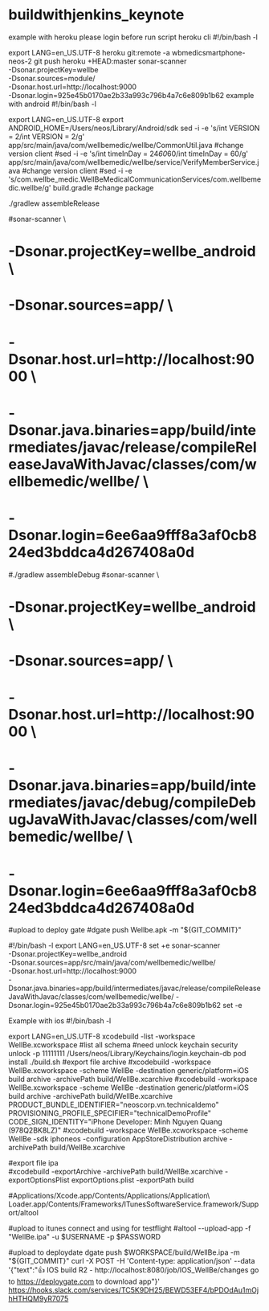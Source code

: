 # buildwithjenkins_keynote
example with heroku 
please login before run script heroku cli
#!/bin/bash -l

export LANG=en_US.UTF-8
heroku git:remote -a wbmedicsmartphone-neos-2
git push heroku +HEAD:master
sonar-scanner \
  -Dsonar.projectKey=wellbe \
  -Dsonar.sources=module/ \
  -Dsonar.host.url=http://localhost:9000 \
  -Dsonar.login=925e45b0170ae2b33a993c796b4a7c6e809b1b62
  example with android
  #!/bin/bash -l

export LANG=en_US.UTF-8
export ANDROID_HOME=/Users/neos/Library/Android/sdk
  sed -i -e 's/int VERSION = 2/int VERSION = 2/g' app/src/main/java/com/wellbemedic/wellbe/CommonUtil.java #change version client
  #sed -i -e 's/int timeInDay =  24*60*60/int timeInDay =  60/g' app/src/main/java/com/wellbemedic/wellbe/service/VerifyMemberService.java #change version client
  #sed -i -e 's/com.wellbe_medic.WellBeMedicalCommunicationServices/com.wellbemedic.wellbe/g' build.gradle #change package
  
  ./gradlew assembleRelease
  
  

  
  
#sonar-scanner \
#  -Dsonar.projectKey=wellbe_android \
#  -Dsonar.sources=app/ \
#  -Dsonar.host.url=http://localhost:9000 \
#  -Dsonar.java.binaries=app/build/intermediates/javac/release/compileReleaseJavaWithJavac/classes/com/wellbemedic/wellbe/ \
#  -Dsonar.login=6ee6aa9fff8a3af0cb824ed3bddca4d267408a0d
  
   #./gradlew assembleDebug
#sonar-scanner \
#  -Dsonar.projectKey=wellbe_android \
#  -Dsonar.sources=app/ \
#  -Dsonar.host.url=http://localhost:9000 \
#  -Dsonar.java.binaries=app/build/intermediates/javac/debug/compileDebugJavaWithJavac/classes/com/wellbemedic/wellbe/ \
#  -Dsonar.login=6ee6aa9fff8a3af0cb824ed3bddca4d267408a0d

   #upload to deploy gate
   #dgate push Wellbe.apk -m "${GIT_COMMIT}"
   
   #!/bin/bash -l
export LANG=en_US.UTF-8
set +e
sonar-scanner \
  -Dsonar.projectKey=wellbe_android \
  -Dsonar.sources=app/src/main/java/com/wellbemedic/wellbe/ \
  -Dsonar.host.url=http://localhost:9000 \
  -Dsonar.java.binaries=app/build/intermediates/javac/release/compileReleaseJavaWithJavac/classes/com/wellbemedic/wellbe/
  -Dsonar.login=925e45b0170ae2b33a993c796b4a7c6e809b1b62
set -e

Example with ios 
#!/bin/bash -l

export LANG=en_US.UTF-8
xcodebuild -list -workspace WellBe.xcworkspace #list all schema
#need unlock keychain
security unlock -p 11111111 /Users/neos/Library/Keychains/login.keychain-db
pod install
./build.sh
#export file archive 
#xcodebuild -workspace WellBe.xcworkspace -scheme WellBe -destination generic/platform=iOS build archive -archivePath build/WellBe.xcarchive
#xcodebuild -workspace WellBe.xcworkspace -scheme WellBe -destination generic/platform=iOS build archive -archivePath build/WellBe.xcarchive PRODUCT_BUNDLE_IDENTIFIER="neoscorp.vn.technicaldemo"  PROVISIONING_PROFILE_SPECIFIER="technicalDemoProfile" CODE_SIGN_IDENTITY="iPhone Developer: Minh Nguyen Quang (978Q2BK8LZ)"
#xcodebuild -workspace WellBe.xcworkspace -scheme WellBe -sdk iphoneos -configuration AppStoreDistribution archive -archivePath build/WellBe.xcarchive

#export file ipa   
#xcodebuild -exportArchive -archivePath build/WellBe.xcarchive -exportOptionsPlist exportOptions.plist -exportPath build

#Applications/Xcode.app/Contents/Applications/Application\ Loader.app/Contents/Frameworks/ITunesSoftwareService.framework/Support/altool

#upload to itunes connect and using for testflight
#altool --upload-app -f "WellBe.ipa" -u $USERNAME -p $PASSWORD

#upload to deploydate
dgate push $WORKSPACE/build/WellBe.ipa -m "${GIT_COMMIT}"
curl -X POST -H 'Content-type: application/json' --data '{"text":":thumbsup: IOS build R2 - http://localhost:8080/job/IOS_WellBe/changes go to https://deploygate.com to download app"}' https://hooks.slack.com/services/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

